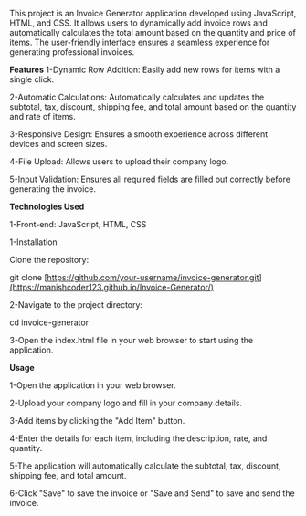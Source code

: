 This project is an Invoice Generator application developed using JavaScript, HTML, and CSS. It allows users to dynamically add invoice rows and automatically calculates the total amount based on the quantity and price of items. The user-friendly interface ensures a seamless experience for generating professional invoices.

****Features****
1-Dynamic Row Addition: Easily add new rows for items with a single click.

2-Automatic Calculations: Automatically calculates and updates the subtotal, tax, discount, shipping fee, and total amount based on the quantity and rate of items.

3-Responsive Design: Ensures a smooth experience across different devices and screen sizes.

4-File Upload: Allows users to upload their company logo.

5-Input Validation: Ensures all required fields are filled out correctly before generating the invoice.

**Technologies Used**

1-Front-end: JavaScript, HTML, CSS

1-Installation

Clone the repository:

git clone [https://github.com/your-username/invoice-generator.git](https://manishcoder123.github.io/Invoice-Generator/)

2-Navigate to the project directory:

cd invoice-generator

3-Open the index.html file in your web browser to start using the application.


**Usage**

1-Open the application in your web browser.

2-Upload your company logo and fill in your company details.

3-Add items by clicking the "Add Item" button.

4-Enter the details for each item, including the description, rate, and quantity.

5-The application will automatically calculate the subtotal, tax, discount, shipping fee, and total amount.

6-Click "Save" to save the invoice or "Save and Send" to save and send the invoice.
